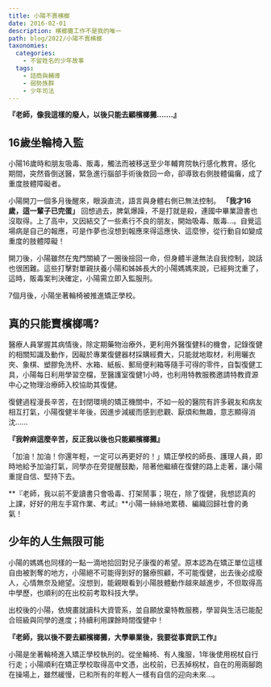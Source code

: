 ```yaml
---
title: 小陽不賣檳榔
date: 2016-02-01
description: 檳榔攤工作不是我的唯一
path: blog/2022/小陽不賣檳榔
taxonomies:
  categories: 
    - 不留姓名的少年故事
  tags: 
    - 諮商與輔導
    - 弱勢族群
    - 少年司法
---
```

**『老師，像我這樣的廢人，以後只能去顧檳榔攤…….』**

## 16歲坐輪椅入監
小陽16歲時和朋友吸毒、販毒，觸法而被移送至少年輔育院執行感化教育。感化期間，突然昏倒送醫，緊急進行腦部手術後救回一命，卻導致右側肢體偏癱，成了重度肢體障礙者。

小陽開刀一個多月後醒來，眼淚直流，語言與身體右側已無法控制。
 **「我才16歲，這一輩子已完蛋」** 回想過去，脾氣爆躁，不是打就是殺，連國中畢業證書也沒取得。上了高中，又因結交了一些素行不良的朋友，開始吸毒、販毒…。自覺這場病是自己的報應，可是作夢也沒想到報應來得這應快、這麼慘，從行動自如變成重度的肢體障礙！

開刀後，小陽雖然在鬼門關繞了一圈後撿回一命，但身體半邊無法自我控制，說話也很困難。這些打擊對單親扶養小陽和姊姊長大的小陽媽媽來說，已經夠沈重了，這時，販毒案判決確定，小陽需立即入監服刑。

7個月後，小陽坐著輪椅被推進矯正學校。

## 真的只能賣檳榔嗎?
醫療人員掌握其病情後，除定期藥物治療外，更利用外醫復健科的機會，記錄復健的相關知識及動作，因礙於專業復健器材採購經費大，只能就地取材，利用曬衣夾、象棋、塑膠免洗杯、水箱、紙板、郵局便利箱等隨手可得的零件，自製復健工具，小陽每日利用學習空檔，至醫護室復健1小時，也利用特教服務邀請特教資源中心之物理治療師入校協助其復健。

復健過程漫長辛苦，在封閉環境的矯正機關中，不如一般的醫院有許多親友和病友相互打氣，小陽復健半年後，因進步減緩而感到悲觀、厭煩和無趣，意志顯得消沈……

**『我幹麻這麼辛苦，反正我以後也只能顧檳榔攤』**

「加油！加油！你還年輕，一定可以再更好的！」矯正學校的師長、護理人員，即時地給予加油打氣，同學亦在旁提醒鼓勵，陪著他繼續在復健的路上走著，讓小陽重提自信、堅持下去。

 **『老師，我以前不愛讀書只會吸毒、打架鬧事；現在，除了復健，我想認真的上課，好好的用左手寫作業、考試』**小陽一絲絲地累積、編織回歸社會的勇氣！

## 少年的人生無限可能
小陽的媽媽也同樣的一點一滴地拾回對兒子康復的希望。原本認為在矯正單位這樣自由被剝奪的地方，小陽絕不可能得到好的醫療照顧，不可能復健，出去後必成廢人，心情無奈及絕望。沒想到，能親眼看到小陽肢體動作越來越進步，不但取得高中學歷，也順利的在出校前考取科技大學。

出校後的小陽，依規畫就讀科大資管系，並自願放棄特教服務，學習與生活已能配合班級與同學的進度；持續利用課餘時間復健中！

**『老師，我以後不要去顧檳榔攤，大學畢業後，我要從事資訊工作』**

小陽是坐著輪椅進入矯正學校執刑的。從坐輪椅、有人攙服，1年後使用柺杖自行行走；小陽順利在矯正學校取得高中文憑，出校前，已丟掉柺杖，自在的用兩腳跑在操場上，雖然緩慢，已和所有的年輕人一樣有自信的迎向未來…。

